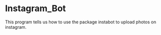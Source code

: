 # Instagram_Bot
This program tells us how to use the package instabot to upload photos on instagram.
